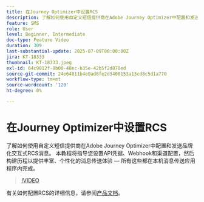 ```yaml
---
title: 在Journey Optimizer中设置RCS
description: 了解如何使用自定义短信提供商在Adobe Journey Optimizer中配置和发送品牌化交互式RCS消息。 本教程将指导您设置API凭据、Webhook和渠道配置，然后构建历程以提供丰富、个性化的消息传递体验 — 所有这些都在本机消息传递应用程序内完成。
feature: SMS
role: User
level: Beginner, Intermediate
doc-type: Feature Video
duration: 309
last-substantial-update: 2025-07-09T00:00:00Z
jira: KT-18333
thumbnail: KT-18333.jpeg
exl-id: 64c9012f-8b00-48ec-b35e-42b5f2d878ed
source-git-commit: 24e64811b4e0ad8fe2d3400153a13cd8c5d1a770
workflow-type: tm+mt
source-wordcount: '120'
ht-degree: 0%

---
```


# 在Journey Optimizer中设置RCS

了解如何使用自定义短信提供商在Adobe Journey Optimizer中配置和发送品牌化交互式RCS消息。 本教程将指导您设置API凭据、Webhook和渠道配置，然后构建历程以提供丰富、个性化的消息传送体验 — 所有这些都在本机消息传送应用程序内完成。

>[!VIDEO](https://video.tv.adobe.com/v/3464755/?learn=on&enablevpops)

有关如何配置RCS的详细信息，请参阅[产品文档](https://experienceleague.adobe.com/en/docs/journey-optimizer/using/channels/sms/configure-sms/sms-configuration)。
